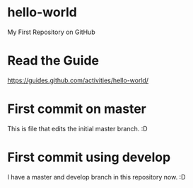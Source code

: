 # hello-world
My First Repository on GitHub

# Read the Guide
https://guides.github.com/activities/hello-world/

# First commit on master
This is file that edits the initial master branch. :D

# First commit using develop
I have a master and develop branch in this repository now. :D
